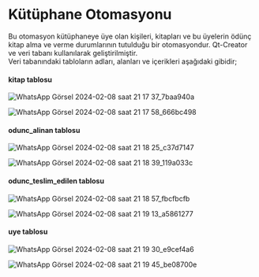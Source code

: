 # Kütüphane Otomasyonu  

Bu otomasyon kütüphaneye üye olan kişileri, kitapları 
ve bu üyelerin ödünç kitap alma ve verme durumlarının tutulduğu bir otomasyondur. Qt-Creator ve veri tabanı
kullanılarak geliştirilmiştir.  
Veri tabanındaki tabloların adları, alanları ve içerikleri aşağıdaki gibidir;  
#### kitap tablosu  
![WhatsApp Görsel 2024-02-08 saat 21 17 37_7baa940a](https://github.com/nnurrs/Kutuphane-Otomasyonu_Qt-Qreator/assets/96475696/d7a19d0e-b745-4b00-847b-ec7aaadbca6f)  

![WhatsApp Görsel 2024-02-08 saat 21 17 58_666bc498](https://github.com/nnurrs/Kutuphane-Otomasyonu_Qt-Qreator/assets/96475696/f1897bd9-ccf6-4771-bcc3-13b303e23480)


#### odunc_alinan tablosu  
![WhatsApp Görsel 2024-02-08 saat 21 18 25_c37d7147](https://github.com/nnurrs/Kutuphane-Otomasyonu_Qt-Qreator/assets/96475696/0d893976-f037-44d8-aa43-88e8a2268345)  

![WhatsApp Görsel 2024-02-08 saat 21 18 39_119a033c](https://github.com/nnurrs/Kutuphane-Otomasyonu_Qt-Qreator/assets/96475696/41603232-c1fa-43ee-8da4-6550c1077c08)  

#### odunc_teslim_edilen tablosu  
![WhatsApp Görsel 2024-02-08 saat 21 18 57_fbcfbcfb](https://github.com/nnurrs/Kutuphane-Otomasyonu_Qt-Qreator/assets/96475696/b5248bbb-00cb-4924-84b1-cbaa869cbecd)  

![WhatsApp Görsel 2024-02-08 saat 21 19 13_a5861277](https://github.com/nnurrs/Kutuphane-Otomasyonu_Qt-Qreator/assets/96475696/8ffcf890-e75a-451d-bf6c-959c1c8c83f2)  

#### uye tablosu  
![WhatsApp Görsel 2024-02-08 saat 21 19 30_e9cef4a6](https://github.com/nnurrs/Kutuphane-Otomasyonu_Qt-Qreator/assets/96475696/87c53ba0-e7d9-4e3b-bc5b-35d5e807bcac)  

![WhatsApp Görsel 2024-02-08 saat 21 19 45_be08700e](https://github.com/nnurrs/Kutuphane-Otomasyonu_Qt-Qreator/assets/96475696/c1faf52a-43bb-4e74-803a-270d574ad90c)






